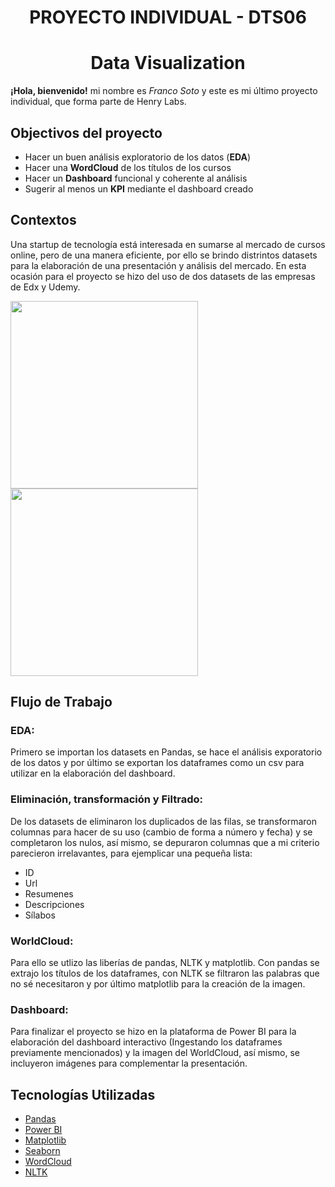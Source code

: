 # <h1 align=center> **PROYECTO INDIVIDUAL -  DTS06** </h1>

<h1 align=center> Data Visualization </h1>

**¡Hola, bienvenido!** mi nombre es *Franco Soto* y este es mi último proyecto individual, que forma parte de Henry Labs. 
## Objectivos del proyecto
+ Hacer un buen análisis exploratorio de los datos (**EDA**)
+ Hacer una **WordCloud** de los títulos de los cursos
+ Hacer un **Dashboard** funcional y coherente al análisis
+ Sugerir al menos un **KPI** mediante el dashboard creado

## Contextos
Una startup de tecnología está interesada en sumarse al mercado de cursos online, pero de una manera eficiente, por ello se brindo distrintos datasets para la elaboración de una presentación y análisis del mercado. En esta ocasión para el proyecto se hizo del uso de dos datasets de las empresas de Edx y Udemy.
<div>
<img src= "https://upload.wikimedia.org/wikipedia/commons/thumb/c/cd/EdX_newer_logo.svg/1200px-EdX_newer_logo.svg.png" width="300px">
<img src="https://programadoresbrasil.com.br/wp-content/uploads/2022/03/udemy-1200x675.png" width="300px">
</div>

## Flujo de Trabajo

### EDA:
Primero se importan los datasets en Pandas, se hace el análisis exporatorio de los datos y por último se exportan los dataframes como un csv para utilizar en la elaboración del dashboard.

### Eliminación, transformación y Filtrado:
De los datasets de eliminaron los duplicados de las filas, se transformaron columnas para hacer de su uso (cambio de forma a número y fecha) y se completaron los nulos, así mismo, se depuraron columnas que a mi criterio parecieron irrelavantes, para ejemplicar una pequeña lista:
+ ID
+ Url
+ Resumenes
+ Descripciones 
+ Sílabos

### WorldCloud:
Para ello se utlizo las liberías de pandas, NLTK y matplotlib. Con pandas se extrajo los títulos de los dataframes, con NLTK se filtraron las palabras que no sé necesitaron y por último matplotlib para la creación de la imagen.

### Dashboard:
Para finalizar el proyecto se hizo en la plataforma de Power BI para la elaboración del dashboard interactivo (Ingestando los dataframes previamente mencionados) y la imagen del WorldCloud, así mismo, se incluyeron imágenes para complementar la presentación.

## Tecnologías Utilizadas
* [Pandas](https://pandas.pydata.org/)
* [Power BI](https://powerbi.microsoft.com/es-es/)
* [Matplotlib](https://matplotlib.org/stable/index.html)
* [Seaborn](https://seaborn.pydata.org/)
* [WordCloud](https://pypi.org/project/wordcloud/)
* [NLTK](https://www.nltk.org/)